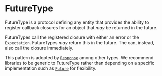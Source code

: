 # FutureType

FutureType is a protocol defining any entity that provides the ability to register callback closures for an object that _may_ be returned in the future.

FutureTypes call the registered closure with either an error or the `Expectation`. FutureTypes _may_ return this in the future. The can, instead, also call the closure immediately.

This pattern is adopted by [`Response`](../http/response.md) among other types. We recommend libraries to be generic to FutureType rather than depending on a specific implementation such as [`Future`](futures.md) for flexibility.
